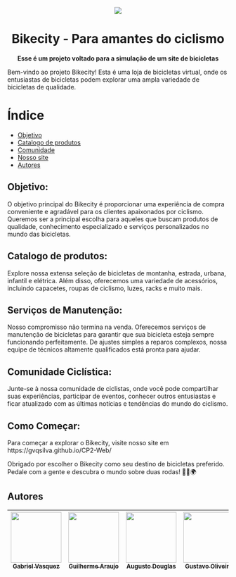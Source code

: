 <p align='center'>
  <img loading="lazy" src = "https://github.com/gvqsilva/CP2-Web/assets/110639916/a16df21b-d794-4ed6-a0a4-74afbf7747a4"</>
</p>
<h1 align="center">Bikecity - Para amantes do ciclismo</h1>
<p align="center"><strong>Esse é um projeto voltado para a simulação de um site de bicicletas</strong></p>
<p>Bem-vindo ao projeto Bikecity! Esta é uma loja de bicicletas virtual, onde os entusiastas de bicicletas podem explorar uma ampla variedade de bicicletas de qualidade.</p>


# Índice
* [Objetivo](#objetivo)
* [Catalogo de produtos](#catalogo-de-produtos)
* [Comunidade](#comunidade)
* [Nosso site](#site)
* [Autores](#autores)


<h2 id="objetivo">Objetivo:</h2>
  O objetivo principal do Bikecity é proporcionar uma experiência de compra conveniente e agradável para os clientes apaixonados por ciclismo. Queremos ser a principal escolha para aqueles que buscam produtos de qualidade, conhecimento especializado e serviços personalizados no mundo das bicicletas.


<h2 id="Catalogo de produtos">Catalogo de produtos:</h2>
Explore nossa extensa seleção de bicicletas de montanha, estrada, urbana, infantil e elétrica. Além disso, oferecemos uma variedade de acessórios, incluindo capacetes, roupas de ciclismo, luzes, racks e muito mais.

<h2 id="serviços">Serviços de Manutenção:</h2>
Nosso compromisso não termina na venda. Oferecemos serviços de manutenção de bicicletas para garantir que sua bicicleta esteja sempre funcionando perfeitamente. De ajustes simples a reparos complexos, nossa equipe de técnicos altamente qualificados está pronta para ajudar.


<h2 id='comunidade'>Comunidade Ciclística:</h2>
Junte-se à nossa comunidade de ciclistas, onde você pode compartilhar suas experiências, participar de eventos, conhecer outros entusiastas e ficar atualizado com as últimas notícias e tendências do mundo do ciclismo.


<h2 id="site">Como Começar:</h2>
<p>Para começar a explorar o Bikecity, visite nosso site em https://gvqsilva.github.io/CP2-Web/ </p>
<p>Obrigado por escolher o Bikecity como seu destino de bicicletas preferido. Pedale com a gente e descubra o mundo sobre duas rodas! 🚴‍♂️🌍</p>

<h2 id="Autores">Autores</h2>

| [<img loading="lazy" src="https://github.com/gvqsilva/CP2-Edge/assets/110639916/d022ed18-0057-4944-9e00-db796c6d2e45" width=115><br><sub>Gabriel Vasquez</sub>](https://github.com/gvqsilva)  |  [<img loading="lazy" src="https://github.com/gvqsilva/CP2-Web/assets/110639916/1eb7df1a-c0e8-4170-aabf-444cfb3c64f9" width=115><br><sub>Guilherme Araujo</sub>](https://github.com/guilhermearaujodec)  |  [<img loading="lazy" src="https://github.com/gvqsilva/CP2-Edge/assets/110639916/86514492-2b1e-4422-bdc0-0ec3c8be3dcc" width=115><br><sub>Augusto Douglas</sub>](https://github.com/gutomend)  |  [<img loading="lazy" src="https://github.com/gvqsilva/CP2-Edge/assets/110639916/4bb3084d-d1ff-4b49-ba37-96c8046f6e14" width=115><br><sub>Gustavo Oliveira</sub>](https://github.com/Gusta346) |
| :---: | :---: | :---: | :---: |
